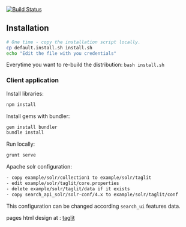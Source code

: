 [![Build Status](https://magnum.travis-ci.com/Gizra/taglit_fellows.svg?token=p2M1EeCrd3dY32WxWj3X&branch=installation-profile)](https://magnum.travis-ci.com/Gizra/taglit_fellows)

## Installation

```bash
# One time - copy the installation script locally.
cp default.install.sh install.sh
echo "Edit the file with you credentials"
```

Everytime you want to re-build the distribution: ``bash install.sh``

### Client application

Install libraries:
```bash
npm install
```

Install gems with bundler:
```bash
gem install bundler
bundle install
```

Run locally:
```bash
grunt serve
```

Apache solr configuration:

```bash
- copy example/solr/collection1 to example/solr/taglit
- edit example/solr/taglit/core.properties
- delete example/solr/taglit/data if it exists
- copy search_api_solr/solr-conf/4.x to example/solr/taglit/conf
```
This configuration can be changed according `search_ui` features data.

pages html design at : [taglit](http://gizra.github.io/taglit/)
